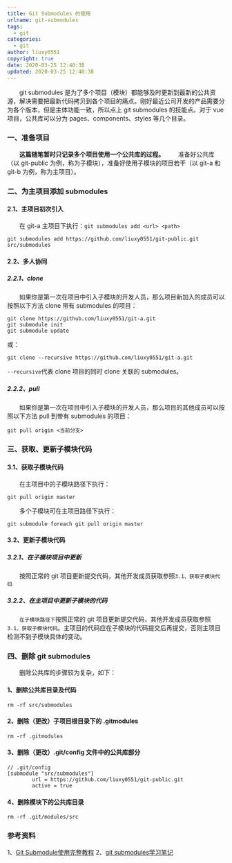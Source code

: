 ```yaml
---
title: Git Submodules 的使用
urlname: git-submodules
tags:
  - git
categories:
  - git
author: liuxy0551
copyright: true
date: 2020-03-25 12:40:38
updated: 2020-03-25 12:40:38
---
```



&emsp;&emsp;git submodules 是为了多个项目（模块）都能够及时更新到最新的公共资源，解决需要把最新代码拷贝到各个项目的痛点。刚好最近公司开发的产品需要分为各个版本，但是主体功能一致，所以点上 git submodules 的技能点。对于 vue 项目，公共库可以分为 pages、components、styles 等几个目录。
<!--more-->


###  一、准备项目

&emsp;&emsp;**这篇随笔暂时只记录多个项目使用一个公共库的过程。**
&emsp;&emsp;准备好公共库（以 git-public 为例，称为子模块），准备好使用子模块的项目若干（以 git-a 和 git-b 为例，称为主项目）。


### 二、为主项目添加 submodules

#### 2.1、主项目初次引入

&emsp;&emsp;在 git-a 主项目下执行：`git submodules add <url> <path>`
``` shell
git submodules add https://github.com/liuxy0551/git-public.git src/submodules
```

#### 2.2、多人协同

##### 2.2.1、clone
&emsp;&emsp;如果你是第一次在项目中引入子模块的开发人员，那么项目新加入的成员可以按照以下方法 clone 带有 submodules 的项目：
``` shell
git clone https://github.com/liuxy0551/git-a.git
git submodule init
git submodule update
```
或：
``` shell
git clone --recursive https://github.com/liuxy0551/git-a.git
```
`--recursive`代表 clone 项目的同时 clone 关联的 submodules。

##### 2.2.2、pull
&emsp;&emsp;如果你是第一次在项目中引入子模块的开发人员，那么项目的其他成员可以按照以下方法 pull 到带有 submodules 的项目：
``` shell
git pull origin <当前分支>
```


### 三、获取、更新子模块代码

#### 3.1、获取子模块代码
&emsp;&emsp;在主项目中的子模块路径下执行：
``` shell
git pull origin master
```
&emsp;&emsp;多个子模块可在主项目路径下执行：
``` shell
git submodule foreach git pull origin master
```

#### 3.2、更新子模块代码

##### 3.2.1、在子模块项目中更新
&emsp;&emsp;按照正常的 git 项目更新提交代码，其他开发成员获取参照`3.1、获取子模块代码`

##### 3.2.2、在主项目中更新子模块的代码
&emsp;&emsp;`在子模块路径下`按照正常的 git 项目更新提交代码，其他开发成员获取参照`3.1、获取子模块代码`。主项目的代码应在子模块的代码提交后再提交，否则主项目检测不到子模块具体的变动。


### 四、删除 git submodules

&emsp;&emsp;删除公共库的步骤较为复杂，如下：

#### 1、删除公共库目录及代码
``` shell
rm -rf src/submodules
```

#### 2、删除（更改）子项目根目录下的 .gitmodules
``` shell
rm -rf .gitmodules
```

#### 3、删除（更改）.git/config 文件中的公共库部分
```
// .git/config
[submodule "src/submodules"]
        url = https://github.com/liuxy0551/git-public.git
        active = true
```

#### 4、删除模块下的公共库目录
``` shell
rm -rf .git/modules/src
```



### 参考资料

1、[Git Submodule使用完整教程](https://www.cnblogs.com/lsgxeva/p/8540758.html)
2、[git submodules学习笔记](https://github.com/wuyuedefeng/blogs/issues/48)
